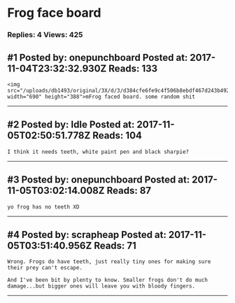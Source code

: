 # Frog face board

### Replies: 4 Views: 425

## \#1 Posted by: onepunchboard Posted at: 2017-11-04T23:32:32.930Z Reads: 133

```
<img src="/uploads/db1493/original/3X/d/3/d384cfe6fe9c4f506b8ebdf467d243b492d74081.jpg" width="690" height="388">mFrog faced board. some random shit
```

---
## \#2 Posted by: Idle Posted at: 2017-11-05T02:50:51.778Z Reads: 104

```
I think it needs teeth, white paint pen and black sharpie?
```

---
## \#3 Posted by: onepunchboard Posted at: 2017-11-05T03:02:14.008Z Reads: 87

```
yo frog has no teeth XD
```

---
## \#4 Posted by: scrapheap Posted at: 2017-11-05T03:51:40.956Z Reads: 71

```
Wrong. Frogs do have teeth, just really tiny ones for making sure their prey can't escape.

And I've been bit by plenty to know. Smaller frogs don't do much damage...but bigger ones will leave you with bloody fingers.
```

---
